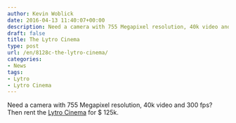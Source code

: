 ```yaml
---
author: Kevin Woblick
date: 2016-04-13 11:40:07+00:00
description: Need a camera with 755 Megapixel resolution, 40k video and 300 fps?
draft: false
title: The Lytro Cinema
type: post
url: /en/8128c-the-lytro-cinema/
categories:
- News
tags:
- Lytro
- Lytro Cinema
---
```


Need a camera with 755 Megapixel resolution, 40k video and 300 fps? Then rent the [Lytro Cinema](https://www.lytro.com/cinema) for $ 125k.
